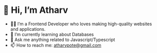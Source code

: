 # 👋 Hi, I’m Atharv

- 👨‍💻 I’m a Frontend Developer who loves making high-quality websites and applications.
- 🌱 I’m currently learning about Databases
- 💭 Ask me anything related to Javascript/Typescript
- 📫 How to reach me: atharvpote@gmail.com

<!---
atharvpote/atharvpote is a ✨ special ✨ repository because its `README.md` (this file) appears on your GitHub profile.
You can click the Preview link to take a look at your changes.
[comment] [![Atharv's GitHub stats](https://github-readme-stats.vercel.app/api?username=atharvpote)](https://github.com/anuraghazra/github-readme-stats)

[![Top Langs](https://github-readme-stats.vercel.app/api/top-langs/?username=atharvpote)](https://github.com/anuraghazra/github-readme-stats)
--->
